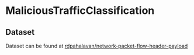 # MaliciousTrafficClassification

## Dataset

Dataset can be found at <a href="https://huggingface.co/datasets/rdpahalavan/network-packet-flow-header-payload">rdpahalavan/network-packet-flow-header-payload</a>
